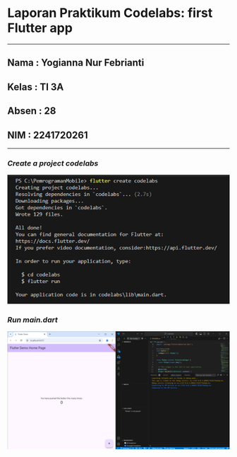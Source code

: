 # **Laporan Praktikum Codelabs: first Flutter app**

---

## Nama  : Yogianna Nur Febrianti
## Kelas : TI 3A
## Absen : 28
## NIM   : 2241720261
---

### *Create a project codelabs*

![Screenshot hello_world](img/codelabs.png)

### *Run main.dart*

![Screenshot hello_world](img/runmain.dart.png)